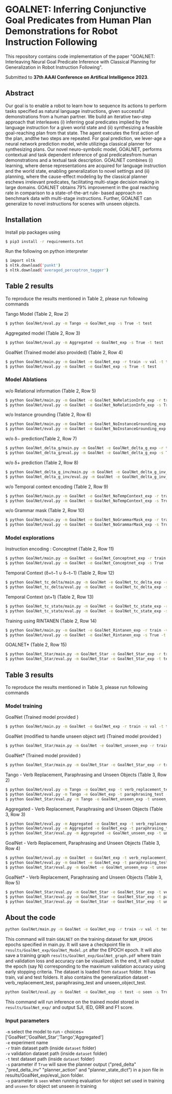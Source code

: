 # GOALNET: Inferring Conjunctive Goal Predicates from Human Plan Demonstrations for Robot Instruction Following

This repository contains code implementation of the paper "GOALNET: Interleaving Neural Goal Predicate Inference with Classical Planning for Generalization in Robot Instruction Following".


Submitted to **37th AAAI Conference on Artifical Intelligence 2023**.

## Abstract

Our goal is to enable a robot to learn how to sequence its actions to perform tasks specified as natural language instructions, given successful demonstrations from a human partner. We build an iterative two-step approach that interleaves (i) inferring goal predicates implied by the language instruction for a given world state and (ii) synthesizing a feasible goal-reaching plan from that state. The agent executes the first action of the plan, andthe two steps are repeated. For goal prediction, we lever-age a neural network prediction model, while utilizinga classical planner for synthesizing plans. Our novel neuro-symbolic model, GOALNET, performs contextual and task dependent inference of goal predicatesfrom human demonstrations and a textual task description. GOALNET combines (i) learning, where dense representations are acquired for language instruction and the world state, enabling generalization to novel settings and (ii) planning, where the cause-effect modeling by the classical planner eschews irrelevant predicates, facilitating multi-stage decision making in large domains. GOALNET obtains 79% improvement in the goal reaching rate in comparison to a state-of-the-art rule- based approach on benchmark data with multi-stage instructions. Further, GOALNET can generalize to novel instructions for scenes with unseen objects.


## Installation
Install pip packages using
```bash
$ pip3 install -r requirements.txt
```

Run the following on python interpreter
```bash
$ import nltk
$ nltk.download('punkt')
$ nltk.download('averaged_perceptron_tagger')
```

## Table 2 results
To reproduce the results mentioned in Table 2, please run following commands

Tango Model (Table 2, Row 2)
```bash
$ python GoalNet/eval.py -m Tango -e GoalNet_exp -s True -t test 
```

Aggregated model (Table 2, Row 3)
```bash
$ python GoalNet/eval.py -m Aggregated -e GoalNet_exp -s True -t test
```

GoalNet (Trained model also provided) (Table 2, Row 4)
```bash
$ python GoalNet/main.py -m GoalNet -e GoalNet_exp -r train -v val -t test
$ python GoalNet/eval.py -m GoalNet -e GoalNet_exp -s True -t test
```

### Model Ablations
w/o Relational information (Table 2, Row 5)
```bash
$ python GoalNet/main.py -m GoalNet -e GoalNet_NoRelationInfo_exp -r train -v val -t test --no_relation
$ python GoalNet/eval.py -m GoalNet -e GoalNet_NoRelationInfo_exp -s True -t test --no_relation
```

w/o Instance grounding (Table 2, Row 6)
```bash
$ python GoalNet/main.py -m GoalNet -e GoalNet_NoInstanceGrounding_exp -r train -v val -t test --no_instance_grounding
$ python GoalNet/eval.py -m GoalNet -e GoalNet_NoInstanceGrounding_exp -s True -t test --no_instance_grounding
```

w/o δ− prediction(Table 2, Row 7)
```bash
$ python GoalNet_delta_g/main.py -m GoalNet -e GoalNet_delta_g_exp -r train -v val -t test
$ python GoalNet_delta_g/eval.py -m GoalNet -e GoalNet_delta_g_exp -s True -t test
```

w/o δ+ prediction (Table 2, Row 8)
```bash
$ python GoalNet_delta_g_inv/main.py -m GoalNet -e GoalNet_delta_g_inv_exp -r train -v val -t test
$ python GoalNet_delta_g_inv/eval.py -m GoalNet -e GoalNet_delta_g_inv_exp -s True -t test
```
w/o Temporal context encoding (Table 2, Row 9)
```bash
$ python GoalNet/main.py -m GoalNet -e GoalNet_NoTempContext_exp -r train -v val -t test --no_temporal_context
$ python GoalNet/eval.py -m GoalNet -e GoalNet_NoTempContext_exp -s True -t test --no_temporal_context
```
w/o Grammar mask (Table 2, Row 10)
```bash
$ python GoalNet/main.py -m GoalNet -e GoalNet_NoGrammarMask_exp -r train -v val -t test --no_grammar_mask
$ python GoalNet/eval.py -m GoalNet -e GoalNet_NoGrammarMask_exp -s True -t test --no_grammar_mask
```

### Model explorations
Instruction encoding : Conceptnet (Table 2, Row 11)
```bash
$ python GoalNet/main.py -m GoalNet -e GoalNet_Conceptnet_exp -r train -v val -t test --conceptnet
$ python GoalNet/eval.py -m GoalNet -e GoalNet_Conceptnet_exp -s True -t test --conceptnet
```
Temporal Context (δ+t−1 ∪ δ−t−1) (Table 2, Row 12)
```bash
$ python GoalNet_tc_delta/main.py -m GoalNet -e GoalNet_tc_delta_exp -r train -v val -t test
$ python GoalNet_tc_delta/eval.py -m GoalNet -e GoalNet_tc_delta_exp -s True -t test
```
Temporal Context (st+1) (Table 2, Row 13)
```bash
$ python GoalNet_tc_state/main.py -m GoalNet -e GoalNet_tc_state_exp -r train -v val -t test
$ python GoalNet_tc_state/eval.py -m GoalNet -e GoalNet_tc_state_exp -s True -t test
```

Training using RINTANEN (Table 2, Row 14)
```bash
$ python GoalNet/main.py -m GoalNet -e GoalNet_Rintanen_exp -r train -v val -t test --rintanen
$ python GoalNet/eval.py -m GoalNet -e GoalNet_Rintanen_exp -s True -t test
```
GOALNET* (Table 2, Row 15)
```bash
$ python GoalNet_Star/main.py -m GoalNet_Star -e GoalNet_Star_exp -r train -v val -t test -o seen
$ python GoalNet_Star/eval.py -m GoalNet_Star -e GoalNet_Star_exp -t test -s True -o seen
```
## Table 3 results
To reproduce the results mentioned in Table 3, please run following commands

### Model training
GoalNet (Trained model provided <mention path>)
```bash
$ python GoalNet/main.py -m GoalNet -e GoalNet_exp -r train -v val -t test 
```

GoalNet (modified to handle unseen object set) (Trained model provided <mention path>)
```bash
$ python GoalNet_Star/main.py -m GoalNet -e GoalNet_unseen_exp -r train -v val -t test -o seen 
```

GoalNet* (Trained model provided <mention path>)
```bash
$ python GoalNet_Star/main.py -m GoalNet_Star -e GoalNet_Star_exp -r train -v val -t test -o seen 
```


Tango - Verb Replacement, Paraphrasing and Unseen Objects (Table 3, Row 2)
```bash
$ python GoalNet/eval.py -m Tango -e GoalNet_exp -t verb_replacement_test -s True 
$ python GoalNet/eval.py -m Tango -e GoalNet_exp -t paraphrasing_test -s True 
$ python GoalNet_Star/eval.py -m Tango -e GoalNet_unseen_exp -t unseen_object_test -s True -o unseen
```
Aggregated - Verb Replacement, Paraphrasing and Unseen Objects (Table 3, Row 3)
```bash
$ python GoalNet/eval.py -m Aggregated -e GoalNet_exp -t verb_replacement_test -s True 
$ python GoalNet/eval.py -m Aggregated -e GoalNet_exp -t paraphrasing_test -s True 
$ python GoalNet_Star/eval.py -m Aggregated -e GoalNet_unseen_exp -t unseen_object_test -s True -o unseen
```
GoalNet - Verb Replacement, Paraphrasing and Unseen Objects (Table 3, Row 4)
```bash
$ python GoalNet/eval.py -m GoalNet -e GoalNet_exp -t verb_replacement_test -s True 
$ python GoalNet/eval.py -m GoalNet -e GoalNet_exp -t paraphrasing_test -s True
$ python GoalNet_Star/eval.py -m GoalNet -e GoalNet_unseen_exp -t unseen_object_test -s True -o unseen 
```
GoalNet* - Verb Replacement, Paraphrasing and Unseen Objects (Table 3, Row 5)
```bash
$ python GoalNet_Star/eval.py -m GoalNet_Star -e GoalNet_Star_exp -t verb_replacement_test -s True -o seen  
$ python GoalNet_Star/eval.py -m GoalNet_Star -e GoalNet_Star_exp -t paraphrasing_test -s True -o seen  
$ python GoalNet_Star/eval.py -m GoalNet_Star -e GoalNet_Star_exp -t unseen_object_test -s True -o unseen  
```

## About the code
```bash
python GoalNet/main.py -m GoalNet -e GoalNet_exp -r train -v val -t test -o seen
```
This command will train `GOALNET` on the training dataset for `NUM_EPOCHS` epochs specified in main.py. It will save a checkpoint file in `results/GoalNet_exp/GoalNet_Model.pt` after the EPOCH epoch. It will also save a training graph `results/GoalNet_exp/GoalNet_graph.pdf` where train and validation loss and accuracy can be visualized. In the end, it will output the epoch (say N) corresponding to the maximum validation accuracy using early stopping criteria. The dataset is loaded from `dataset` folder. It has train, val and test folders. It also contains the generalization dataset - verb_replacement_test, paraphrasing_test and unseen_object_test.

```bash
python GoalNet/eval.py -m GoalNet -e GoalNet_exp -t test -o seen -s True
```
This command will run inference on the trained model stored in `results/GoalNet_exp/` and output SJI, IED, GRR and F1 score.

### Input parameters
`-m` select the model to run - choices=['GoalNet','GoalNet_Star','Tango','Aggregated'] <br />
`-e` experiment name <br />
`-r` train dataset path (inside `dataset` folder) <br />
`-v` validation dataset path (inside `dataset` folder) <br />
`-t` test dataset path (inside `dataset` folder) <br />
`-s` parameter if `True` will save the planner output ("pred_delta" ,"pred_delta_inv" "planner_action" and "planner_state_dict") in a json file in results/GoalNet_exp/eval_json folder. <br />
`-o` parameter is `seen` when running evaluation for object set used in training and `unseen` for object set unseen in training




